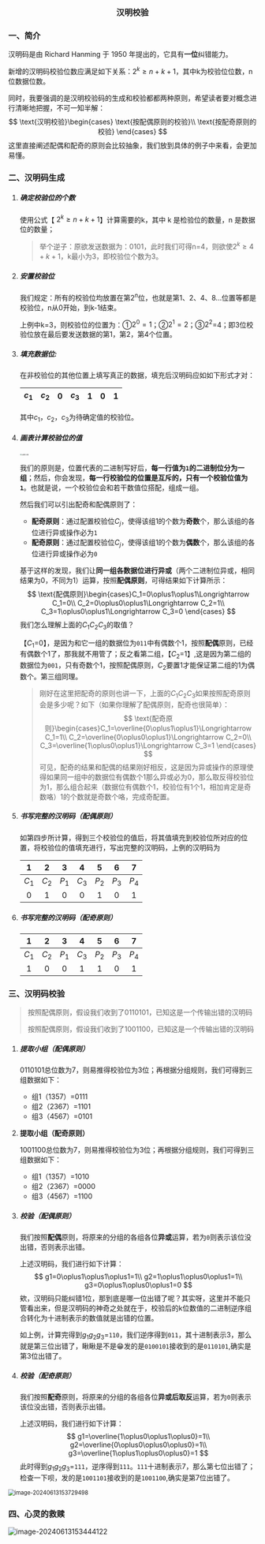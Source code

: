 <center><h3>汉明校验</h3></center>

### 一、简介

汉明码是由 Richard Hanming 于 1950 年提出的，它具有**一位**纠错能力。

新增的汉明码校验位数应满足如下关系：$2^{k}\geqslant n+k+1$，其中k为校验位位数，n位数据位数。

同时，我要强调的是汉明校验码的生成和校验都都两种原则，希望读者要对概念进行清晰地把握，不可一知半解：
$$
\text{汉明校验}\begin{cases}
\text{按配偶原则的校验}\\
\text{按配奇原则的校验}
\end{cases}
$$
这里直接阐述配偶和配奇的原则会比较抽象，我们放到具体的例子中来看，会更加易懂。

### 二、汉明码生成

1. ##### 确定校验位的个数

   使用公式【 $2^{k}\geqslant n+k+1$】计算需要的k，其中 k 是检验位的数量，n 是数据位的数量；

   > 举个逆子：原欲发送数据为：0101，此时我们可得n=4，则欲使$2^k\geq4+k+1$，k最小为3，即校验位个数为3。

2. ##### 安置校验位

   我们规定：所有的校验位均放置在第$2^n$位，也就是第1、2、4、8...位置等都是校验位，n从0开始，到k-1结束。

   上例中k=3，则校验位的位置为：①$2^0=1$；②$2^1=2$；③$2^2$=4；即3位校验位放在最后要发送数据的第1，第2，第4个位置。

3. ##### 填充数据位:

   在非校验位的其他位置上填写真正的数据，填充后汉明码应如如下形式才对：

   | $c_1$ | $c_2$ |  0   | $c_3$ |  1   |  0   |  1   |
   | :---: | :---: | :--: | :---: | :--: | :--: | :--: |

   其中$c_1$，$c_2$，$c_3$为待确定值的校验位。

4. ##### 画表计算校验位的值

   <img src="assets/汉明码计算.png" alt="汉明码计算" style="zoom:20%;" />

   我们的原则是，位置代表的二进制写好后，**每一行值为`1`的二进制位分为一组**；然后，你会发现，**每一行校验位的位置是互斥的，只有一个校验位值为`1`**。也就是说，一个校验位会和若干数值位搭配，组成一组。

   然后我们可以引出配奇和配偶原则了：

   - **配奇原则**：通过配置校验位$C_j$，使得该组1的个数为**奇数**个，那么该组的各位进行异或操作必为`1`
   - **配奇原则**：通过配置校验位$C_j$，使得该组1的个数为**偶数**个，那么该组的各位进行异或操作必为`0`

   基于这样的发现，我们让**同一组各数据位进行异或**（两个二进制位异或，相同结果为0，不同为1）运算，按照**配偶原则**，可得结果如下计算所示：
   $$
   \text{配偶原则}\begin{cases}C_1=0\oplus1\oplus1\Longrightarrow C_1=0\\
   C_2=0\oplus0\oplus1\Longrightarrow C_2=1\\
   C_3=1\oplus0\oplus1\Longrightarrow C_3=0
   \end{cases}
   $$
   我们怎么理解上面的$C_1 C_2C_3$的取值？

   【$C_1$=0】，是因为和它一组的数据位为`011`中有偶数个1，按照**配偶**原则，已经有偶数个1了，那我就不用管了；反之看第二组，【$C_2$=1】,这是因为第二组的数据位为`001`，只有奇数个1，按照配偶原则，$C_2$要置1才能保证第二组的1为偶数个。第三组同理。

   > 刚好在这里把配奇的原则也讲一下，上面的$C_1 C_2C_3$如果按照配奇原则会是多少呢？如下（如果你理解了配偶原则，配奇也很简单）：
   > $$
   > \text{配奇原则}\begin{cases}C_1=\overline{0\oplus1\oplus1}\Longrightarrow C_1=1\\
   > C_2=\overline{0\oplus0\oplus1}\Longrightarrow C_2=0\\
   > C_3=\overline{1\oplus0\oplus1}\Longrightarrow C_3=1
   > \end{cases}
   > $$
   > 可见，配奇的结果和配偶的结果刚好相反，这是因为异或操作的原理使得如果同一组中的数据位有偶数个1那么异或必为0，那么取反得校验位为1，那么组合起来（数据位有偶数个1，校验位有1个1，相加肯定是奇数咯）1的个数就是奇数个咯，完成奇配置。

5. ##### 书写完整的汉明码（配偶原则）

   如第四步所计算，得到三个校验位的值后，将其值填充到校验位所对应的位置，将校验位的值填充进行，写出完整的汉明码，上例的汉明码为

   |   1   |   2   |   3   |   4   |   5   |   6   |   7   |
   | :---: | :---: | :---: | :---: | :---: | :---: | :---: |
   | $C_1$ | $C_2$ | $P_1$ | $C_3$ | $P_2$ | $P_3$ | $P_4$ |
   |   0   |   1   |   0   |   0   |   1   |   0   |   1   |

6. ##### 书写完整的汉明码（配奇原则）

   |   1   |   2   |   3   |   4   |   5   |   6   |   7   |
   | :---: | :---: | :---: | :---: | :---: | :---: | :---: |
   | $C_1$ | $C_2$ | $P_1$ | $C_3$ | $P_2$ | $P_3$ | $P_4$ |
   |   1   |   0   |   0   |   1   |   1   |   0   |   1   |

### 三、汉明码校验

> 按照配偶原则，假设我们收到了0110101，已知这是一个传输出错的汉明码
>
> 按照配偶原则，假设我们收到了1001100，已知这是一个传输出错的汉明码

1. ##### 提取小组（配偶原则）

   0110101总位数为7，则易推得校验位为3位；再根据分组规则，我们可得到三组数据如下：

   - 组1（1357）=0111
   - 组2（2367）=1101
   - 组3（4567）=0101

2. **提取小组（配奇原则）**

   1001100总位数为7，则易推得校验位为3位；再根据分组规则，我们可得到三组数据如下：

   - 组1（1357）=1010
   - 组2（2367）=0000
   - 组3（4567）=1100

3. ##### 校验（配偶原则）

   我们按照**配偶**原则，将原来的分组的各组各位**异或**运算，若为`0`则表示该位没出错，否则表示出错。

   上述汉明码，我们进行如下计算：
   $$
   g1=0\oplus1\oplus1\oplus1=1\\
   g2=1\oplus1\oplus0\oplus1=1\\
   g3=0\oplus1\oplus0\oplus1=0
   $$
   欸，汉明码只能纠错1位，那到底是哪一位出错了呢？其实呀，这里并不能只管看出来，但是汉明码的神奇之处就在于，校验后的k位数值的二进制逆序组合转化为十进制表示的数值就是出错的位置。

   如上例，计算完得到$g_1g_2g_3$=`110`，我们逆序得到`011`，其十进制表示3，那么就是第三位出错了，瞅瞅是不是😁发的是`0100101`接收到的是`0110101`,确实是第3位出错了。

4. ##### 校验（配奇原则）

   我们按照**配奇**原则，将原来的分组的各组各位**异或后取反**运算，若为`0`则表示该位没出错，否则表示出错。

   上述汉明码，我们进行如下计算：
   $$
   g1=\overline{1\oplus0\oplus1\oplus0}=1\\
   g2=\overline{0\oplus0\oplus0\oplus0}=1\\
   g3=\overline{1\oplus1\oplus0\oplus0}=1
   $$
   此时得到$g_1g_2g_3$=`111`，逆序得到`111`。`111`十进制表示7，那么第七位出错了；检查一下呗，发的是`1001101`接收到的是`1001100`,确实是第7位出错了。

<img src="assets/image-20240613153729498.png" alt="image-20240613153729498" style="zoom:80%;" />

### 四、心灵的救赎

![image-20240613153444122](assets/image-20240613153444122.png)